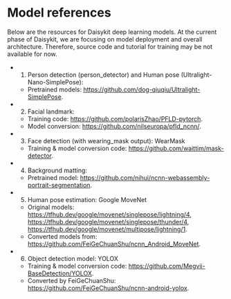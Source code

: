 # Model references

Below are the resources for Daisykit deep learning models. At the current phase of Daisykit, we are focusing on model deployment and overall architecture. Therefore, source code and tutorial for training may be not available for now.

- 1. Person detection (person_detector) and Human pose (Ultralight-Nano-SimplePose): 
    + Pretrained models: <https://github.com/dog-qiuqiu/Ultralight-SimplePose>.
- 2. Facial landmark:
    + Training code: <https://github.com/polarisZhao/PFLD-pytorch>.
    + Model conversion: <https://github.com/nilseuropa/pfld_ncnn/>.
- 3. Face detection (with wearing_mask output): WearMask
    + Training & model conversion code: <https://github.com/waittim/mask-detector>.
- 4. Background matting:
    + Pretrained model: <https://github.com/nihui/ncnn-webassembly-portrait-segmentation>.
- 5. Human pose estimation: Google MoveNet
    + Original models: <https://tfhub.dev/google/movenet/singlepose/lightning/4>, <https://tfhub.dev/google/movenet/singlepose/thunder/4>, <https://tfhub.dev/google/movenet/multipose/lightning/1>.
    + Converted models from: <https://github.com/FeiGeChuanShu/ncnn_Android_MoveNet>.
- 6. Object detection model: YOLOX
    + Training & model conversion code: <https://github.com/Megvii-BaseDetection/YOLOX>.
    + Converted by FeiGeChuanShu: <https://github.com/FeiGeChuanShu/ncnn-android-yolox>. 
